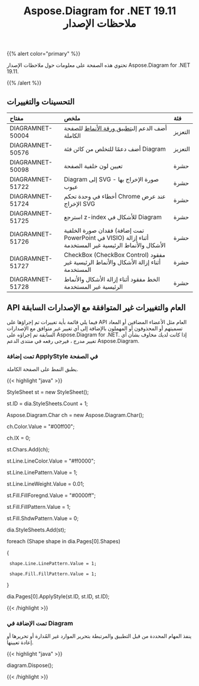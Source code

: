 ﻿---
title: Aspose.Diagram for .NET 19.11 ملاحظات الإصدار
type: docs
weight: 20
url: /ar/net/aspose-diagram-for-net-19-11-release-notes/
---
{{% alert color="primary" %}} 

تحتوي هذه الصفحة على معلومات حول ملاحظات الإصدار Aspose.Diagram for .NET 19.11.

{{% /alert %}} 
## **التحسينات والتغييرات**

|**مفتاح**|**ملخص**|**فئة**|
|:- |:- |:- |
|DIAGRAMNET-50004| أضف الدعم إلى[تطبيق ورقة الأنماط](/diagram/ar/net/format-visio-pages/) للصفحة الكاملة|التعزيز|
|DIAGRAMNET-50576|أضف دعمًا للتخلص من كائن فئة Diagram|التعزيز|
|DIAGRAMNET-50098|تعيين لون خلفية الصفحة|حشرة|
|DIAGRAMNET-51722|Diagram إلى SVG - صورة الإخراج بها عيوب|حشرة|
|DIAGRAMNET-51724|أخطاء في وحدة تحكم Chrome عند عرض الإخراج SVG|حشرة|
|DIAGRAMNET-51725|استرجع z-index للأشكال في Diagram|حشرة|
|DIAGRAMNET-51726|فقدان صورة الخلفية (تمت إضافة PowerPoint في VISIO) أثناء إزالة الأشكال والأنماط الرئيسية غير المستخدمة|حشرة|
|DIAGRAMNET-51727|CheckBox (CheckBox Control) مفقود أثناء إزالة الأشكال والأنماط الرئيسية غير المستخدمة|حشرة|
|DIAGRAMNET-51728|الخط مفقود أثناء إزالة الأشكال والأنماط الرئيسية غير المستخدمة|حشرة|

## **API العام والتغييرات غير المتوافقة مع الإصدارات السابقة**
فيما يلي قائمة بأية تغييرات تم إجراؤها على API العام مثل الأعضاء المضافين أو المعاد تسميتهم أو المحذوفون أو المهملون بالإضافة إلى أي تغيير غير متوافق مع الإصدارات السابقة تم إجراؤه على Aspose.Diagram for .NET. إذا كانت لديك مخاوف بشأن أي تغيير مدرج ، فيرجى رفعه في منتدى الدعم Aspose.Diagram.
### **تمت إضافة ApplyStyle في الصفحة**
يطبق النمط على الصفحة الكاملة.

{{< highlight "java" >}}

StyleSheet st = new StyleSheet();

st.ID = dia.StyleSheets.Count + 1;

Aspose.Diagram.Char ch = new Aspose.Diagram.Char();

ch.Color.Value = "#00ff00";

ch.IX = 0;

st.Chars.Add(ch);

st.Line.LineColor.Value = "#ff0000";

st.Line.LinePattern.Value = 1;

st.Line.LineWeight.Value = 0.01;

st.Fill.FillForegnd.Value = "#0000ff";

st.Fill.FillPattern.Value = 1;

st.Fill.ShdwPattern.Value = 0;

dia.StyleSheets.Add(st);

foreach (Shape shape in dia.Pages[0].Shapes)

{

     shape.Line.LinePattern.Value = 1;
    
     shape.Fill.FillPattern.Value = 1;

}

dia.Pages[0].ApplyStyle(st.ID, st.ID, st.ID);

{{< /highlight >}}
### **تمت الإضافة في Diagram**
ينفذ المهام المحددة من قبل التطبيق والمرتبطة بتحرير الموارد غير المُدارة أو تحريرها أو إعادة تعيينها.

{{< highlight "java" >}}

 diagram.Dispose();

{{< /highlight >}}

